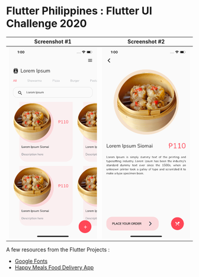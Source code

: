 # Flutter Philippines : Flutter UI Challenge 2020

| Screenshot #1 | Screenshot #2  |
| ------- | --- | 
| ![](screenshots/sc-1.png) | ![](screenshots/sc-2.png)  |


A few resources from the Flutter Projects : 
- [Google Fonts](https://pub.dev/packages/google_fonts)
- [Happy Meals Food Delivery App](https://www.uplabs.com/posts/happy-meals-food-delivery-app) 

